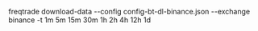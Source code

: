 freqtrade download-data --config config-bt-dl-binance.json --exchange binance -t 1m 5m 15m 30m 1h 2h 4h 12h 1d